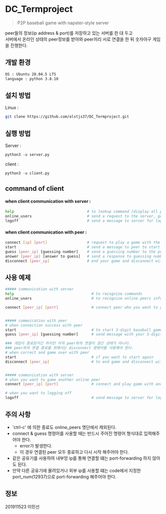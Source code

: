 # DC_Termproject
> P2P baseball game with napster-style server  

peer들의 정보(ip address & port)를 저장하고 있는 서버를 한 대 두고   
서버에서 온라인 상태의 peer정보를 받아와 peer끼리 서로 연결을 한 뒤 숫자야구 게임을 진행한다.

## 개발 환경
```sh
OS : Ubuntu 20.04.5 LTS
language : python 3.8.10
```

## 설치 방법

Linux :

```sh
git clone https://github.com/alstjs37/DC_Termproject.git
```

## 실행 방법

Server :

```py
python3 -u server.py
```

client :

```py
python3 -u client.py
```

## command of client

#### when client communication with server :
```sh
help                                 # to lookup command (display all possible commands and their description)
online_users                         # send a request to the server, get back a list of all online peers and display them on the screen
logoff                               # send a message to server for logging off
```

#### when client communication with peer :
```sh
connect [ip] [port]                  # request to play a game with the given IP and port
start                                # send a message to peer to start baseball game
guess [peer_ip] [guessing number]    # send a guessing number to the peer
answer [peer_ip] [answer to guess]   # send a response to guessing number (automatically)
disconnect [peer_ip]                 # end your game and disconnect with peer
```

## 사용 예제

```sh
##### communication with server
help                                   # to recognize commands
online_users                           # to recognize online peers infomation

connect [peer_ip] [port]               # connect peer who you want to game


##### commuication with peer
# when connection success with peer
start                                  # to start 3-digit baseball game
guess [peer_ip] [guessing number]      # send message with your 3-digit guessing number

### 게임이 종료된거긴 하지만 아직 peer와의 연결이 끊긴 상태가 아니다. 
### peer와의 연결 종료를 위해서는 disconnect 명령어를 사용해야 한다.
# when correct and game over with peer
start                                  # if you want to start again
disconnect [peer_ip]                   # to end game and disconnect with peer


##### communication with server
# when you want to game another online peer
connect [peer_ip] [port]               # connect and play game with another peer

# when you want to logging off
logoff                                 # send message to server for loging off 
```

## 주의 사항
- 'ctrl-c' 에 의한 종료도 online_peers 명단에서 제외된다.
- connect & guess 명령어를 사용할 때는 반드시 주어진 명령어 형식대로 입력해주어야 한다.
  - error가 발생한다.
  - 이 경우 연결된 peer 모두 종료하고 다시 시작 해주어야 한다.
- 같은 공유기를 사용하여 내부망 ip를 통해 연결할 떄는 port-forwarding 하지 않아도 된다.
- 만약 다른 공유기에 물려있거나 외부 ip를 사용할 떄는 code에서 지정한 port_num(12937)으로 port-forwarding 해주어야 한다.

## 정보

201911523 이민선
